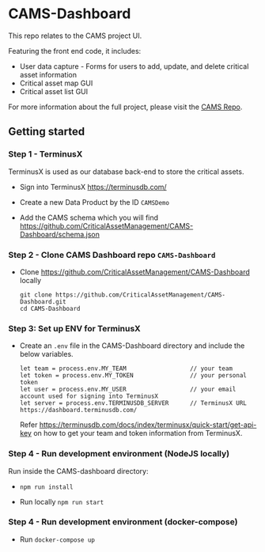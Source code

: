 # CAMS-Dashboard
This repo relates to the CAMS project UI.

Featuring the front end code, it includes:

- User data capture - Forms for users to add, update, and delete critical asset information
- Critical asset map GUI
- Critical asset list GUI

For more information about the full project, please visit the [CAMS Repo](https://github.com/CriticalAssetManagement/CAMS).

## Getting started

### Step 1 - TerminusX

TerminusX is used as our database back-end to store the critical assets.

- Sign into TerminusX https://terminusdb.com/

- Create a new Data Product by the ID ```CAMSDemo```

- Add the CAMS schema which you will find https://github.com/CriticalAssetManagement/CAMS-Dashboard/schema.json

### Step 2 - Clone CAMS Dashboard repo ```CAMS-Dashboard```

- Clone https://github.com/CriticalAssetManagement/CAMS-Dashboard locally
  ```
  git clone https://github.com/CriticalAssetManagement/CAMS-Dashboard.git
  cd CAMS-Dashboard
  ```

### Step 3: Set up ENV for TerminusX

- Create an ```.env``` file in the CAMS-Dashboard directory and include the below variables.

    ```
    let team = process.env.MY_TEAM                  // your team
    let token = process.env.MY_TOKEN                // your personal token
    let user = process.env.MY_USER                  // your email account used for signing into TerminusX
    let server = process.env.TERMINUSDB_SERVER      // TerminusX URL https://dashboard.terminusdb.com/
    ```

    Refer https://terminusdb.com/docs/index/terminusx/quick-start/get-api-key on how to get your team and token information
    from TerminusX.

### Step 4 - Run development environment (NodeJS locally)

Run inside the CAMS-dashboard directory:
- `npm run install`


- Run locally `npm run start`

### Step 4 - Run development environment (docker-compose)

- Run `docker-compose up`
